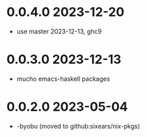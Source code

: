 0.0.4.0 2023-12-20
==================
- use master 2023-12-13, ghc9

0.0.3.0 2023-12-13
==================
- mucho emacs-haskell packages

0.0.2.0 2023-05-04
==================
- -byobu (moved to github:sixears/nix-pkgs)
